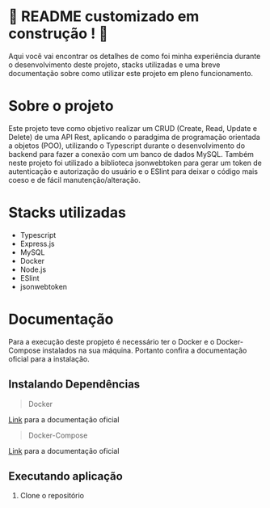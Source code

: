 # :construction: README customizado em construção ! :construction:

Aqui você vai encontrar os detalhes de como foi minha experiência durante o desenvolvimento deste projeto, stacks utilizadas e uma breve documentação sobre como utilizar este projeto em pleno funcionamento.

# Sobre o projeto

Este projeto teve como objetivo realizar um CRUD (Create, Read, Update e Delete) de uma API Rest, aplicando o paradgima de programação orientada a objetos (POO), utilizando o Typescript durante o desenvolvimento do backend para fazer a conexão com um banco de dados MySQL. Também neste projeto foi utilizado a biblioteca jsonwebtoken para gerar um token de autenticação e autorização do usuário e o ESlint para deixar o código mais coeso e de fácil manutenção/alteração.

# Stacks utilizadas

* Typescript
* Express.js
* MySQL
* Docker
* Node.js
* ESlint
* jsonwebtoken

# Documentação

Para a execução deste propjeto é necessário ter o Docker e o Docker-Compose instalados na sua máquina. Portanto confira a documentação oficial para a instalação.

## Instalando Dependências

> Docker

[Link](https://docs.docker.com/engine/install/) para a documentação oficial

> Docker-Compose

[Link](https://docs.docker.com/compose/install/#install-compose) para a documentação oficial

## Executando aplicação

1. Clone o repositório
```
